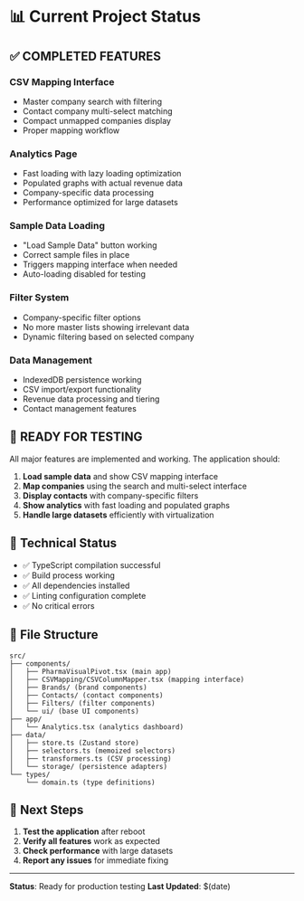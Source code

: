# 📊 Current Project Status

## ✅ **COMPLETED FEATURES**

### **CSV Mapping Interface**
- Master company search with filtering
- Contact company multi-select matching
- Compact unmapped companies display
- Proper mapping workflow

### **Analytics Page**
- Fast loading with lazy loading optimization
- Populated graphs with actual revenue data
- Company-specific data processing
- Performance optimized for large datasets

### **Sample Data Loading**
- "Load Sample Data" button working
- Correct sample files in place
- Triggers mapping interface when needed
- Auto-loading disabled for testing

### **Filter System**
- Company-specific filter options
- No more master lists showing irrelevant data
- Dynamic filtering based on selected company

### **Data Management**
- IndexedDB persistence working
- CSV import/export functionality
- Revenue data processing and tiering
- Contact management features

## 🎯 **READY FOR TESTING**

All major features are implemented and working. The application should:

1. **Load sample data** and show CSV mapping interface
2. **Map companies** using the search and multi-select interface
3. **Display contacts** with company-specific filters
4. **Show analytics** with fast loading and populated graphs
5. **Handle large datasets** efficiently with virtualization

## 🔧 **Technical Status**

- ✅ TypeScript compilation successful
- ✅ Build process working
- ✅ All dependencies installed
- ✅ Linting configuration complete
- ✅ No critical errors

## 📁 **File Structure**

```
src/
├── components/
│   ├── PharmaVisualPivot.tsx (main app)
│   ├── CSVMapping/CSVColumnMapper.tsx (mapping interface)
│   ├── Brands/ (brand components)
│   ├── Contacts/ (contact components)
│   ├── Filters/ (filter components)
│   └── ui/ (base UI components)
├── app/
│   └── Analytics.tsx (analytics dashboard)
├── data/
│   ├── store.ts (Zustand store)
│   ├── selectors.ts (memoized selectors)
│   ├── transformers.ts (CSV processing)
│   └── storage/ (persistence adapters)
└── types/
    └── domain.ts (type definitions)
```

## 🚀 **Next Steps**

1. **Test the application** after reboot
2. **Verify all features** work as expected
3. **Check performance** with large datasets
4. **Report any issues** for immediate fixing

---

**Status**: Ready for production testing
**Last Updated**: $(date)

